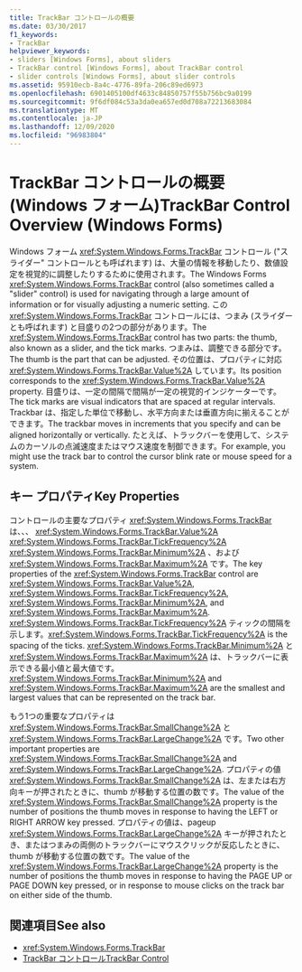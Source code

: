```yaml
---
title: TrackBar コントロールの概要
ms.date: 03/30/2017
f1_keywords:
- TrackBar
helpviewer_keywords:
- sliders [Windows Forms], about sliders
- TrackBar control [Windows Forms], about TrackBar control
- slider controls [Windows Forms], about slider controls
ms.assetid: 95910ecb-8a4c-4776-89fa-206c89ed6973
ms.openlocfilehash: 6901405100df4633c84850757f55b756bc9a0199
ms.sourcegitcommit: 9f6df084c53a3da0ea657ed0d708a72213683084
ms.translationtype: MT
ms.contentlocale: ja-JP
ms.lasthandoff: 12/09/2020
ms.locfileid: "96983804"
---
```

# <a name="trackbar-control-overview-windows-forms"></a><span data-ttu-id="969e7-102">TrackBar コントロールの概要 (Windows フォーム)</span><span class="sxs-lookup"><span data-stu-id="969e7-102">TrackBar Control Overview (Windows Forms)</span></span>
<span data-ttu-id="969e7-103">Windows フォーム <xref:System.Windows.Forms.TrackBar> コントロール ("スライダー" コントロールとも呼ばれます) は、大量の情報を移動したり、数値設定を視覚的に調整したりするために使用されます。</span><span class="sxs-lookup"><span data-stu-id="969e7-103">The Windows Forms <xref:System.Windows.Forms.TrackBar> control (also sometimes called a "slider" control) is used for navigating through a large amount of information or for visually adjusting a numeric setting.</span></span> <span data-ttu-id="969e7-104">この <xref:System.Windows.Forms.TrackBar> コントロールには、つまみ (スライダーとも呼ばれます) と目盛りの2つの部分があります。</span><span class="sxs-lookup"><span data-stu-id="969e7-104">The <xref:System.Windows.Forms.TrackBar> control has two parts: the thumb, also known as a slider, and the tick marks.</span></span> <span data-ttu-id="969e7-105">つまみは、調整できる部分です。</span><span class="sxs-lookup"><span data-stu-id="969e7-105">The thumb is the part that can be adjusted.</span></span> <span data-ttu-id="969e7-106">その位置は、プロパティに対応 <xref:System.Windows.Forms.TrackBar.Value%2A> しています。</span><span class="sxs-lookup"><span data-stu-id="969e7-106">Its position corresponds to the <xref:System.Windows.Forms.TrackBar.Value%2A> property.</span></span> <span data-ttu-id="969e7-107">目盛りは、一定の間隔で間隔が一定の視覚的インジケーターです。</span><span class="sxs-lookup"><span data-stu-id="969e7-107">The tick marks are visual indicators that are spaced at regular intervals.</span></span> <span data-ttu-id="969e7-108">Trackbar は、指定した単位で移動し、水平方向または垂直方向に揃えることができます。</span><span class="sxs-lookup"><span data-stu-id="969e7-108">The trackbar moves in increments that you specify and can be aligned horizontally or vertically.</span></span> <span data-ttu-id="969e7-109">たとえば、トラックバーを使用して、システムのカーソルの点滅速度またはマウス速度を制御できます。</span><span class="sxs-lookup"><span data-stu-id="969e7-109">For example, you might use the track bar to control the cursor blink rate or mouse speed for a system.</span></span>  
  
## <a name="key-properties"></a><span data-ttu-id="969e7-110">キー プロパティ</span><span class="sxs-lookup"><span data-stu-id="969e7-110">Key Properties</span></span>  
 <span data-ttu-id="969e7-111">コントロールの主要なプロパティ <xref:System.Windows.Forms.TrackBar> は、、、 <xref:System.Windows.Forms.TrackBar.Value%2A> <xref:System.Windows.Forms.TrackBar.TickFrequency%2A> <xref:System.Windows.Forms.TrackBar.Minimum%2A> 、および <xref:System.Windows.Forms.TrackBar.Maximum%2A> です。</span><span class="sxs-lookup"><span data-stu-id="969e7-111">The key properties of the <xref:System.Windows.Forms.TrackBar> control are <xref:System.Windows.Forms.TrackBar.Value%2A>, <xref:System.Windows.Forms.TrackBar.TickFrequency%2A>, <xref:System.Windows.Forms.TrackBar.Minimum%2A>, and <xref:System.Windows.Forms.TrackBar.Maximum%2A>.</span></span> <span data-ttu-id="969e7-112"><xref:System.Windows.Forms.TrackBar.TickFrequency%2A> ティックの間隔を示します。</span><span class="sxs-lookup"><span data-stu-id="969e7-112"><xref:System.Windows.Forms.TrackBar.TickFrequency%2A> is the spacing of the ticks.</span></span> <span data-ttu-id="969e7-113"><xref:System.Windows.Forms.TrackBar.Minimum%2A> と <xref:System.Windows.Forms.TrackBar.Maximum%2A> は、トラックバーに表示できる最小値と最大値です。</span><span class="sxs-lookup"><span data-stu-id="969e7-113"><xref:System.Windows.Forms.TrackBar.Minimum%2A> and <xref:System.Windows.Forms.TrackBar.Maximum%2A> are the smallest and largest values that can be represented on the track bar.</span></span>  
  
 <span data-ttu-id="969e7-114">もう1つの重要なプロパティは <xref:System.Windows.Forms.TrackBar.SmallChange%2A> と <xref:System.Windows.Forms.TrackBar.LargeChange%2A> です。</span><span class="sxs-lookup"><span data-stu-id="969e7-114">Two other important properties are <xref:System.Windows.Forms.TrackBar.SmallChange%2A> and <xref:System.Windows.Forms.TrackBar.LargeChange%2A>.</span></span> <span data-ttu-id="969e7-115">プロパティの値 <xref:System.Windows.Forms.TrackBar.SmallChange%2A> は、左または右方向キーが押されたときに、thumb が移動する位置の数です。</span><span class="sxs-lookup"><span data-stu-id="969e7-115">The value of the <xref:System.Windows.Forms.TrackBar.SmallChange%2A> property is the number of positions the thumb moves in response to having the LEFT or RIGHT ARROW key pressed.</span></span> <span data-ttu-id="969e7-116">プロパティの値は、pageup <xref:System.Windows.Forms.TrackBar.LargeChange%2A> キーが押されたとき、またはつまみの両側のトラックバーにマウスクリックが反応したときに、thumb が移動する位置の数です。</span><span class="sxs-lookup"><span data-stu-id="969e7-116">The value of the <xref:System.Windows.Forms.TrackBar.LargeChange%2A> property is the number of positions the thumb moves in response to having the PAGE UP or PAGE DOWN key pressed, or in response to mouse clicks on the track bar on either side of the thumb.</span></span>  
  
## <a name="see-also"></a><span data-ttu-id="969e7-117">関連項目</span><span class="sxs-lookup"><span data-stu-id="969e7-117">See also</span></span>

- <xref:System.Windows.Forms.TrackBar>
- [<span data-ttu-id="969e7-118">TrackBar コントロール</span><span class="sxs-lookup"><span data-stu-id="969e7-118">TrackBar Control</span></span>](trackbar-control-windows-forms.md)
